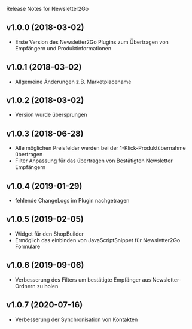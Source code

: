  Release Notes for Newsletter2Go
 
## v1.0.0 (2018-03-02) 
 - Erste Version des Newsletter2Go Plugins zum Übertragen von Empfängern und Produktinformationen
 
## v1.0.1 (2018-03-02) 
- Allgemeine Änderungen z.B. Marketplacename

## v1.0.2 (2018-03-02) 
- Version wurde übersprungen
 
## v1.0.3 (2018-06-28) 
- Alle möglichen Preisfelder werden bei der 1-Klick-Produktübernahme übertragen
- Filter Anpassung für das übertragen von Bestätigten Newsletter Empfängern

## v1.0.4 (2019-01-29) 
- fehlende ChangeLogs im Plugin nachgetragen

## v1.0.5 (2019-02-05) 
- Widget für den ShopBuilder
- Ermöglich das einbinden von JavaScriptSnippet für Newsletter2Go Formulare

## v1.0.6 (2019-09-06) 
- Verbesserung des Filters um  bestätigte Empfänger aus Newsletter-Ordnern zu holen

## v1.0.7 (2020-07-16) 
- Verbesserung der Synchronisation von Kontakten 
